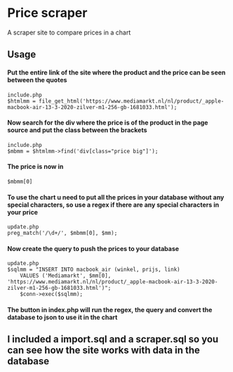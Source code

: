 # Price scraper
A scraper site to compare prices in a chart

## Usage
#### Put the entire link of the site where the product and the price can be seen between the quotes   
```
include.php
$htmlmm = file_get_html('https://www.mediamarkt.nl/nl/product/_apple-macbook-air-13-3-2020-zilver-m1-256-gb-1681033.html');
```


#### Now search for the div where the price is of the product in the page source and put the class between the brackets
```
include.php
$mbmm = $htmlmm->find('div[class="price big"]'); 
```
#### The price is now in 
```
$mbmm[0]
```

#### To use the chart u need to put all the prices in your database without any special characters, so use a regex if there are any special characters in your price
```
update.php
preg_match('/\d+/', $mbmm[0], $mm);
```

#### Now create the query to push the prices to your database
```
update.php
$sqlmm = "INSERT INTO macbook_air (winkel, prijs, link)
    VALUES ('Mediamarkt', $mm[0], 'https://www.mediamarkt.nl/nl/product/_apple-macbook-air-13-3-2020-zilver-m1-256-gb-1681033.html')";
    $conn->exec($sqlmm);
```

#### The button in index.php will run the regex, the query and convert the database to json to use it in the chart

## I included a import.sql and a scraper.sql so you can see how the site works with data in the database
